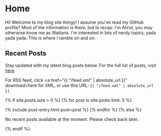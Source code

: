 # Home
Hi! Welcome to my blog site thingy! I assume you've read my GitHub profile? Most of the information is there, but to recap: I'm Atirut, you may otherwise know me as Wattana. I'm interested in lots of nerdy topics, yada yada yada. This is where I ramble on and on.

## Recent Posts

Stay updated with my latest blog posts below. For the full list of posts, visit [here](/blog).

For RSS feed, click <a href="{{ "/feed.xml" | absolute_url }}" download>here</a> for XML, or use this URL: `{{ "/feed.xml" | absolute_url }}`.<br>

{% if site.posts.size > 0 %}
  {% for post in site.posts limit: 5 %}
<!-- DO NOT indent the line below, or the first and last tag from the included file breaks! -->
{% include post-entry.html post=post %}
  {% endfor %}
{% else %}
  <p>No recent posts available at the moment. Please check back later.</p>
{% endif %}
